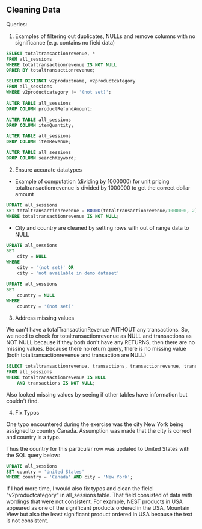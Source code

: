 ## Cleaning Data

Queries:
1. Examples of filtering out duplicates, NULLs and remove columns with no significance (e.g. contains no field data)

```SQL
SELECT totaltransactionrevenue, *
FROM all_sessions
WHERE totaltransactionrevenue IS NOT NULL
ORDER BY totaltransactionrevenue;
```

```SQL
SELECT DISTINCT v2productname, v2productcategory
FROM all_sessions
WHERE v2productcategory != '(not set)';
```

```SQL
ALTER TABLE all_sessions
DROP COLUMN productRefundAmount;
```

```SQL
ALTER TABLE all_sessions
DROP COLUMN itemQuantity;
```
```SQL
ALTER TABLE all_sessions
DROP COLUMN itemRevenue;
```

```SQL
ALTER TABLE all_sessions
DROP COLUMN searchKeyword;
```


2. Ensure accurate datatypes

- Example of computation (dividing by 1000000) for unit pricing
totaltransactionrevenue is divided by 1000000 to get the correct dollar amount
``` SQL
UPDATE all_sessions
SET totaltransactionrevenue = ROUND(totaltransactionrevenue/1000000, 2)
WHERE totaltransactionrevenue IS NOT NULL;
```

- City and country are cleaned by setting rows with out of range data to NULL
```SQL
UPDATE all_sessions
SET 
	city = NULL 
WHERE 
	city = '(not set)' OR
	city = 'not available in demo dataset'
```

```SQL
UPDATE all_sessions
SET 
	country = NULL 
WHERE 
	country = '(not set)'
```

3. Address missing values 

We can't have a totalTransactionRevenue WITHOUT any transactions. 
So, we need to check for totaltransactionrevenue as NULL and transactions as NOT NULL because if they both don't have any RETURNS, then there are no missing values.
Because there no return query, there is no missing value (both totaltransactionrevenue and transaction are NULL)

```SQL
SELECT totaltransactionrevenue, transactions, transactionrevenue, transactionid 
FROM all_sessions
WHERE totaltransactionrevenue IS NULL
	AND transactions IS NOT NULL;
```


Also looked missing values by seeing if other tables have information 
but couldn't find. 



4. Fix Typos 

One typo encountered during the exercise was the city New York being assigned to country Canada. 
Assumption was made that the city is correct and country is a typo. 

Thus the country for this particular row was updated to United States with the SQL query below:

```SQL
UPDATE all_sessions
SET country = 'United States'
WHERE country = 'Canada' AND city = 'New York';
```

If I had more time, I would also fix typos and clean the field "v2productcategory" in all_sessions table. 
That field consisted of data with wordings that were not consistent. For example, NEST products in USA appeared as one of the significant products ordered in the USA, Mountain View
but also the least significant product ordered in USA because the text is not consistent.

